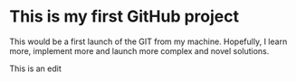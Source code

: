 # This is my first GitHub project

This would be a first launch of the GIT from my machine. Hopefully, I learn more, implement more and launch more complex and novel solutions.

This is an edit
